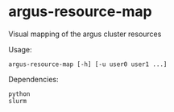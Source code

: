 # argus-resource-map
Visual mapping of the argus cluster resources

Usage:
```
argus-resource-map [-h] [-u user0 user1 ...]
```

Dependencies:
```
python
slurm
```
